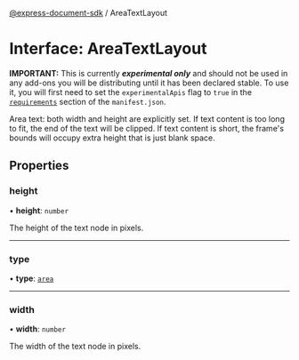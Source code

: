 [@express-document-sdk](../overview.md) / AreaTextLayout
# Interface: AreaTextLayout

<InlineAlert slots="text" variant="warning"/>

**IMPORTANT:** This is currently ***experimental only*** and should not be used in any add-ons you will be distributing until it has been declared stable. To use it, you will first need to set the `experimentalApis` flag to `true` in the [`requirements`](../../../manifest/index.md#requirements) section of the `manifest.json`.

Area text: both width and height are explicitly set. If text content is too long to fit, the end of the text will be
clipped. If text content is short, the frame's bounds will occupy extra height that is just blank space.

## Properties

### height

• **height**: `number`

The height of the text node in pixels.

---

### type

• **type**: [`area`](../enumerations/TextLayout.md#area)

---

### width

• **width**: `number`

The width of the text node in pixels.

